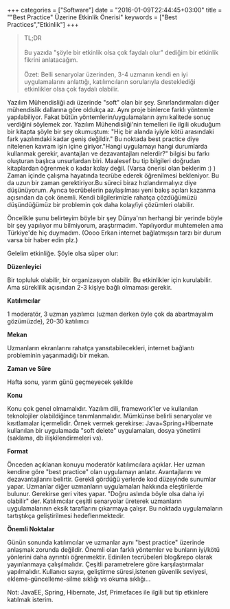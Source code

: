 +++
categories = ["Software"]
date = "2016-01-09T22:44:45+03:00"
title = "\"Best Practice\" Üzerine Etkinlik Önerisi"
keywords = ["Best Practices","Etkinlik"]
+++

>TL;DR
<br></br>
Bu yazıda "şöyle bir etkinlik olsa çok faydalı olur" dediğim bir etkinlik fikrini anlatacağım.
<br></br>
Özet: Belli senaryolar üzerinden, 3-4 uzmanın kendi en iyi uygulamalarını anlattığı, katılımcıların sorularıyla desteklediği etkinlikler olsa çok faydalı olabilir.

<!--more-->


Yazılım Mühendisliği adı üzerinde "soft" olan bir şey. Sınırlandırmaları diğer mühendislik dallarına göre oldukça az. Aynı proje binlerce farklı yöntemle yapılabiliyor. Fakat bütün yöntemlerin/uygulamaların aynı kalitede sonuç verdiğini söylemek zor.  Yazılım Mühendisliği'nin temelleri ile ilgili okuduğum bir kitapta şöyle bir şey okumuştum: "Hiç bir  alanda iyiyle kötü arasındaki fark yazılımdaki kadar geniş değildir." Bu noktada best practice diye nitelenen kavram işin içine giriyor."Hangi uygulamayı hangi durumlarda kullanmak gerekir, avantajları ve dezavantajları nelerdir?" bilgisi bu farkı oluşturan başlıca unsurlardan biri. Maalesef bu tip bilgileri doğrudan kitaplardan öğrenmek o kadar kolay değil. (Varsa önerisi olan beklerim :) ) Zaman içinde çalışma hayatında tecrübe ederek öğrenilmesi bekleniyor. Bu da uzun bir zaman gerektiriyor.Bu süreci biraz hızlandırmalıyız diye düşünüyorum. Ayrıca tecrübelerin paylaşılması yeni bakış açıları kazanma açısından da çok önemli. Kendi bilgilerimizle rahatça çözdüğümüzü düşündüğümüz bir problemin çok daha kolay/iyi çözümleri olabilir.

Öncelikle şunu belirteyim böyle bir şey Dünya'nın herhangi bir yerinde böyle bir şey yapılıyor mu bilmiyorum, araştırmadım. Yapılıyordur muhtemelen ama Türkiye'de hiç duymadım. (Oooo Erkan internet bağlatmışsın tarzı bir durum varsa bir haber edin plz.)

Gelelim etkinliğe. Şöyle olsa süper olur:

**Düzenleyici**

Bir topluluk olabilir, bir organizasyon olabilir. Bu etkinlikler için kurulabilir. Ama süreklilik açısından 2-3 kişiye bağlı olmaması gerekir.

**Katılımcılar**

1 moderatör, 3 uzman yazılımcı (uzman derken öyle çok da abartmayalım gözümüzde),  20-30 katılımcı

**Mekan**

Uzmanların ekranlarını rahatça yansıtabilecekleri, internet bağlantı probleminin yaşanmadığı bir mekan.

**Zaman ve Süre**

Hafta sonu, yarım günü geçmeyecek şekilde

**Konu**

Konu çok genel olmamalıdır. Yazılım dili, framework'ler ve kullanılan teknolojiler olabildiğince tanımlanmalıdır. Mümkünse belirli senaryolar ve kısıtlamalar içermelidir.
Örnek vermek gerekirse: Java+Spring+Hibernate kullanılan bir uygulamada "soft delete" uygulamaları, dosya yönetimi (saklama, db ilişkilendirmeleri vs).

**Format** 

Önceden açıklanan konuyu moderatör katılımcılara açıklar.
Her uzman kendine göre "best practice" olan uygulamayı anlatır. Avantajlarını ve dezavantajlarını belirtir. Gerekli gördüğü yerlerde kod düzeyinde sunumlar yapar.
Uzmanlar diğer uzmanların uygulamaları hakkında eleştirilerde bulunur. Gerekirse geri vites yapar. "Doğru aslında böyle olsa daha iyi olabilir" der.
Katılımcılar çeşitli senaryolar üreterek uzmanların uygulamalarının eksik taraflarını çıkarmaya çalışır. Bu noktada uygulamaların tartıştıkça geliştirilmesi hedeflenmektedir.

**Önemli Noktalar**

Günün sonunda katılımcılar ve uzmanlar aynı "best practice" üzerinde anlaşmak zorunda değildir. Önemli olan farklı yöntemler ve bunların iyi/kötü yönlerini daha ayrıntılı öğrenmektir.
Edinilen tecrübeleri blog&repo olarak yayınlanmaya çalışılmalıdır.
Çeşitli parametrelere göre karşılaştırmalar yapılmalıdır. Kullanıcı sayısı, geliştirme süresi,istenen güvenlik seviyesi, ekleme-güncelleme-silme sıklığı vs okuma sıklığı...


Not: JavaEE, Spring, Hibernate, Jsf, Primefaces ile ilgili but tip etkinlere katılmak isterim. 
